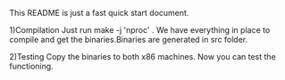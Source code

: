 This README is just a fast quick start document.

1)Compilation Just run make -j 'nproc' . We have everything in place to compile and get the binaries.Binaries are generated in src folder. 

2)Testing Copy the binaries to both x86 machines. Now you can test the functioning.
